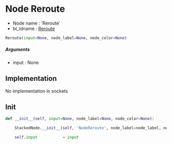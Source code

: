 # Node Reroute

- Node name : 'Reroute'
- bl_idname : [Reroute](https://docs.blender.org/api/current/bpy.types.Reroute.html)


``` python
Reroute(input=None, node_label=None, node_color=None)
```
##### Arguments

- input : None

## Implementation

No implementation in sockets

## Init

``` python
def __init__(self, input=None, node_label=None, node_color=None):

    StackedNode.__init__(self, 'NodeReroute', node_label=node_label, node_color=node_color)

    self.input           = input
```
